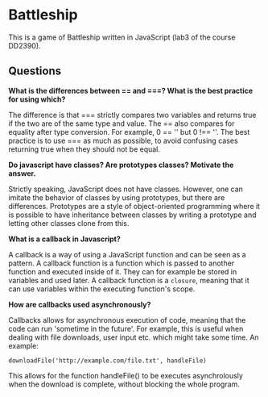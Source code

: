 # Battleship
This is a game of Battleship written in JavaScript (lab3 of the course DD2390).

## Questions

**What is the differences between == and ===? What is the best practice for using which?**

The difference is that === strictly compares two variables and returns true if the two are of the same type and value. The == also compares for equality after type conversion. For example, 0 == '' but 0 !== ''. The best practice is to use === as much as possible, to avoid confusing cases returning true when they should not be equal.


**Do javascript have classes? Are prototypes classes? Motivate the answer.**

Strictly speaking, JavaScript does not have classes. However, one can imitate the behavior of classes by using prototypes, but there are differences. Prototypes are a style of object-oriented programming where it is possible to have inheritance between classes by writing a prototype and letting other classes clone from this.


**What is a callback in Javascript?**

A callback is a way of using a JavaScript function and can be seen as a pattern. A callback function is a function which is passed to another function and executed inside of it. They can for example be stored in variables and used later. A callback function is a `closure`, meaning that it can use variables within the executing function's scope.


**How are callbacks used asynchronously?**

Callbacks allows for asynchronous execution of code, meaning that the code can run 'sometime in the future'. For example, this is useful when dealing with file downloads, user input etc. which might take some time. An example:

```downloadFile('http://example.com/file.txt', handleFile)```

This allows for the function handleFile() to be executes asynchrolously when the download is complete, without blocking the whole program.


